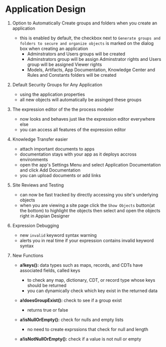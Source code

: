 # Application Design


1. Option to Automatically Create groups and folders when you create an application
    - this is enabled by default, the checkbox next to `Generate groups and folders to secure and organize objects` is marked on the dialog box when creating an application
        - Adminstrators and Users groups will be created
        - Adminstrators group will be assign Adminstrator rights and Users group will be assigned Viewer rights
        - Models, Artifacts, App Documentation, Knowledge Center and Rules and Constants folders will be created

2. Default Security Groups for Any Application
    - using the application properties
    - all new objects will automatically be assinged these groups

3. The expression editor of the the process modeler
    - now looks and behaves just like the expression editor everywhere else
    - you can access all features of the expression editor

4. Knowledge Transfer easier
    - attach important documents to apps
    - documentation stays with your app as it deploys accross environments
    - open the app's Settings Menu and select Application Documentation and click Add Documentation
    - you can upload documents or add links

5. Site Reviews and Testing
    - can now be fast tracked by directly accessing you site's underlying objects
    - when you are viewing a site page click the `Show Objects` button(at the bottom) to highlight the objects then select and open the objects right in Appian Designer

6. Expression Debugging
    - new `invalid` keyword syntax warning
    - alerts you in real time if your expression contains invalid keyword syntax

7. New Functions
    - **a!keys():** data types such as maps, records, and CDTs have associated fields, called keys
        - to check any map, dictionary, CDT, or record type whose keys should be returned
        - you can dynamically check which key exist in the returned data
    
    - **a!doesGroupExist():** check to see if a group exist
        - returns true or false

    - **a!isNullOrEmpty():** check for nulls and empty lists 
        - no need to create exprssions that check for null and length
    
    - **a!isNotNullOrEmpty():** check if a value is not null or empty 